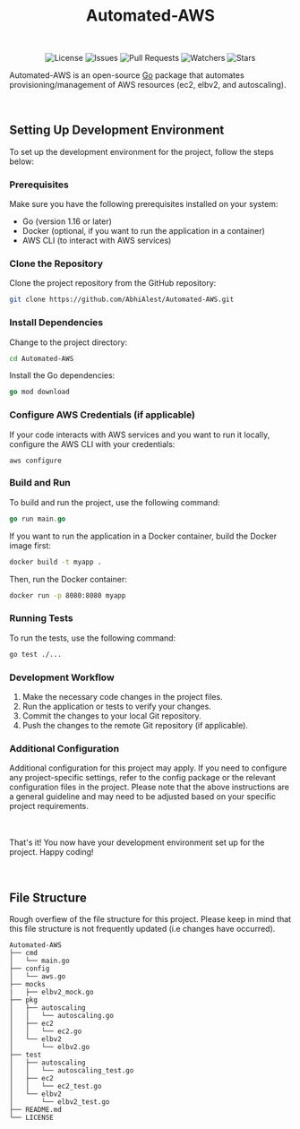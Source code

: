 <h1 align="center">Automated-AWS</h1>
<br />


  <p align="center">  
    <img src="https://img.shields.io/github/license/AbhiAlest/Automated-AWS.svg" alt = "License" >
    <img src="https://img.shields.io/github/issues/AbhiAlest/Automated-AWS.svg" alt = "Issues" >
    <img src="https://img.shields.io/github/issues-pr/AbhiAlest/Automated-AWS.svg" alt = "Pull Requests" >
    <img src="https://img.shields.io/github/watchers/AbhiAlest/Automated-AWS.svg" alt = "Watchers" >
    <img src="https://img.shields.io/github/stars/AbhiAlest/Automated-AWS.svg" alt = "Stars" >
  </p>
  

   Automated-AWS is an open-source [Go](https://go.dev/) package that automates provisioning/management of AWS resources (ec2, elbv2, and autoscaling).


<br />  

<h2>Setting Up Development Environment</h2>
To set up the development environment for the project, follow the steps below:

<h3>Prerequisites</h3>
Make sure you have the following prerequisites installed on your system:

* Go (version 1.16 or later)
* Docker (optional, if you want to run the application in a container)
* AWS CLI (to interact with AWS services)

<h3>Clone the Repository</h3>
Clone the project repository from the GitHub repository:

```bash
git clone https://github.com/AbhiAlest/Automated-AWS.git
```

<h3>Install Dependencies</h3>

Change to the project directory:

```bash
cd Automated-AWS
```

Install the Go dependencies:

```go
go mod download
```

<h3>Configure AWS Credentials (if applicable)</h3>
If your code interacts with AWS services and you want to run it locally, configure the AWS CLI with your credentials:

```
aws configure
```

<h3>Build and Run</h3>
To build and run the project, use the following command:

```go
go run main.go
```
If you want to run the application in a Docker container, build the Docker image first:

```bash
docker build -t myapp .
```

Then, run the Docker container:
```bash
docker run -p 8080:8080 myapp
```

<h3>Running Tests</h3>
To run the tests, use the following command:

```bash
go test ./...
```

<h3>Development Workflow</h3>

1. Make the necessary code changes in the project files.
2. Run the application or tests to verify your changes.
3. Commit the changes to your local Git repository.
4. Push the changes to the remote Git repository (if applicable).

<h3>Additional Configuration</h3>
Additional configuration for this project may apply. If you need to configure any project-specific settings, refer to the config package or the relevant configuration files in the project. Please note that the above instructions are a general guideline and may need to be adjusted based on your specific project requirements.

<br/><br/>
That's it! You now have your development environment set up for the project. Happy coding!

<br />  

<h2>File Structure</h2>
  
  Rough overfiew of the file structure for this project. Please keep in mind that this file structure is not frequently updated (i.e changes have occurred). 
  ```
Automated-AWS
├── cmd
│   └── main.go
├── config
│   └── aws.go
├── mocks
|   ├── elbv2_mock.go
├── pkg
│   ├── autoscaling
│   │   └── autoscaling.go
│   ├── ec2
│   │   └── ec2.go
│   └── elbv2
│       └── elbv2.go
├── test
│   ├── autoscaling
│   │   └── autoscaling_test.go
│   ├── ec2
│   │   └── ec2_test.go
│   └── elbv2
│       └── elbv2_test.go
├── README.md
└── LICENSE

  ```
   
<br />
